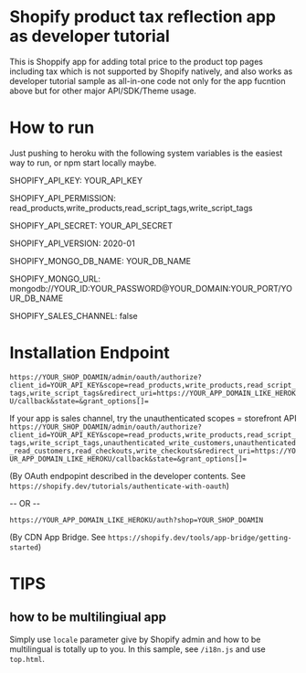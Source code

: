 # Shopify product tax reflection app as developer tutorial
This is Shoppify app for adding total price to the product top pages including tax which is not supported by Shopify natively, and 
also works as developer tutorial sample as all-in-one code not only for the app fucntion above but for other major API/SDK/Theme usage.

# How to run
Just pushing to heroku with the following system variables is the easiest way to run, or npm start locally maybe.

SHOPIFY_API_KEY:        YOUR_API_KEY

SHOPIFY_API_PERMISSION: read_products,write_products,read_script_tags,write_script_tags

SHOPIFY_API_SECRET:     YOUR_API_SECRET

SHOPIFY_API_VERSION:    2020-01

SHOPIFY_MONGO_DB_NAME:  YOUR_DB_NAME

SHOPIFY_MONGO_URL:      mongodb://YOUR_ID:YOUR_PASSWORD@YOUR_DOMAIN:YOUR_PORT/YOUR_DB_NAME

SHOPIFY_SALES_CHANNEL:     false

# Installation Endpoint
`https://YOUR_SHOP_DOAMIN/admin/oauth/authorize?client_id=YOUR_API_KEY&scope=read_products,write_products,read_script_tags,write_script_tags&redirect_uri=https://YOUR_APP_DOMAIN_LIKE_HEROKU/callback&state=&grant_options[]=` 

If your app is sales channel, try the unauthenticated scopes = storefront API
`https://YOUR_SHOP_DOAMIN/admin/oauth/authorize?client_id=YOUR_API_KEY&scope=read_products,write_products,read_script_tags,write_script_tags,unauthenticated_write_customers,unauthenticated_read_customers,read_checkouts,write_checkouts&redirect_uri=https://YOUR_APP_DOMAIN_LIKE_HEROKU/callback&state=&grant_options[]=` 

(By OAuth endpopint described in the developer contents. See `https://shopify.dev/tutorials/authenticate-with-oauth`)

-- OR --

`https://YOUR_APP_DOMAIN_LIKE_HEROKU/auth?shop=YOUR_SHOP_DOAMIN` 

(By CDN App Bridge. See `https://shopify.dev/tools/app-bridge/getting-started`)

# TIPS
## how to be multilingiual app
Simply use `locale` parameter give by Shopify admin and how to be multilingual is totally up to you. 
In this sample, see `/i18n.js` and use `top.html`.
